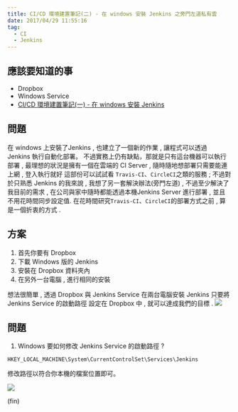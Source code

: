```yaml
---
title: CI/CD 環境建置筆記(二) - 在 windows 安裝 Jenkins 之旁門左道私有雲
date: 2017/04/29 11:55:16
tag:
  - CI
  - Jenkins
---
```


## 應該要知道的事

- Dropbox
- Windows Service
- [CI/CD 環境建置筆記(一) - 在 windows 安裝 Jenkins ](/2017/01/15/ci_use_jenkins/)

## 問題

在 windows 上安裝了Jenkins , 也建立了一個新的作業 ,
讓程式可以透過 Jenkins 執行自動化部署。
不過實務上仍有缺點，那就是只有這台機器可以執行部署 ,
最理想的狀況是擁有一個在雲端的 CI Server ,
隨時隨地想部署只需要能連上網 , 登入執行就好
這部份可以試試看 `Travis-CI`、`CircleCI`之類的服務 ;
不過對於只熟悉 Jenkins 的我來說 ,
我想了另一套解決辦法(旁門左道) ,
不過至少解決了我目前的需求 ,
在公司與家中隨時都能透過本機Jenkins Server 進行部署 , 
並且不用花時間同步設定值. 
在花時間研究`Travis-CI`、`CircleCI`的部署方式之前 ,
算是一個折衷的方式 .

## 方案
1. 首先你要有 Dropbox 
2. 下載 Windows 版的 Jenkins
3. 安裝在 Dropbox 資料夾內
4. 在另外一台電腦 , 進行相同的安裝

想法很簡單 , 透過 Dropbox 與 Jenkins Service
在兩台電腦安裝 Jenkins
只要將 Jenkins Service 的啟動路徑
設定在 Dropbox 中 , 
就可以達成我們的目標 .
![](https://i.imgur.com/DyrNMJD.jpg)

## 問題 
1. Windows 要如何修改 Jenkins Service 的啟動路徑 ?

`HKEY_LOCAL_MACHINE\System\CurrentControlSet\Services\Jenkins`

修改路徑以符合你本機的檔案位置即可。

![](https://i.imgur.com/KGemCSe.jpg)

(fin)